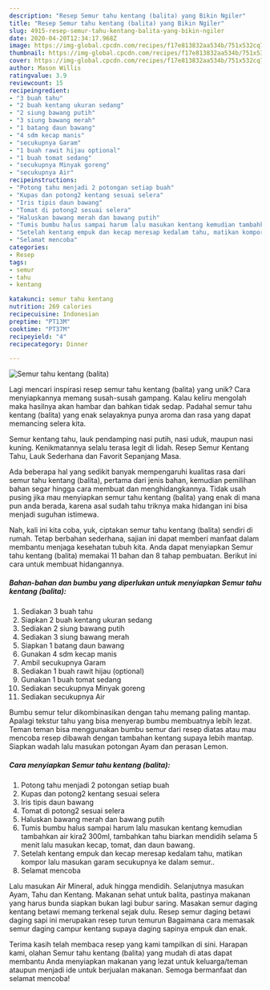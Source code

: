 ```yaml
---
description: "Resep Semur tahu kentang (balita) yang Bikin Ngiler"
title: "Resep Semur tahu kentang (balita) yang Bikin Ngiler"
slug: 4915-resep-semur-tahu-kentang-balita-yang-bikin-ngiler
date: 2020-04-20T12:34:17.968Z
image: https://img-global.cpcdn.com/recipes/f17e813832aa534b/751x532cq70/semur-tahu-kentang-balita-foto-resep-utama.jpg
thumbnail: https://img-global.cpcdn.com/recipes/f17e813832aa534b/751x532cq70/semur-tahu-kentang-balita-foto-resep-utama.jpg
cover: https://img-global.cpcdn.com/recipes/f17e813832aa534b/751x532cq70/semur-tahu-kentang-balita-foto-resep-utama.jpg
author: Mason Willis
ratingvalue: 3.9
reviewcount: 15
recipeingredient:
- "3 buah tahu"
- "2 buah kentang ukuran sedang"
- "2 siung bawang putih"
- "3 siung bawang merah"
- "1 batang daun bawang"
- "4 sdm kecap manis"
- "secukupnya Garam"
- "1 buah rawit hijau optional"
- "1 buah tomat sedang"
- "secukupnya Minyak goreng"
- "secukupnya Air"
recipeinstructions:
- "Potong tahu menjadi 2 potongan setiap buah"
- "Kupas dan potong2 kentang sesuai selera"
- "Iris tipis daun bawang"
- "Tomat di potong2 sesuai selera"
- "Haluskan bawang merah dan bawang putih"
- "Tumis bumbu halus sampai harum lalu masukan kentang kemudian tambahkan air kira2 300ml, tambahkan tahu biarkan mendidih selama 5 menit lalu masukan kecap, tomat, dan daun bawang."
- "Setelah kentang empuk dan kecap meresap kedalam tahu, matikan kompor lalu masukan garam secukupnya ke dalam semur.."
- "Selamat mencoba"
categories:
- Resep
tags:
- semur
- tahu
- kentang

katakunci: semur tahu kentang 
nutrition: 269 calories
recipecuisine: Indonesian
preptime: "PT13M"
cooktime: "PT37M"
recipeyield: "4"
recipecategory: Dinner

---
```



![Semur tahu kentang (balita)](https://img-global.cpcdn.com/recipes/f17e813832aa534b/751x532cq70/semur-tahu-kentang-balita-foto-resep-utama.jpg)

Lagi mencari inspirasi resep semur tahu kentang (balita) yang unik? Cara menyiapkannya memang susah-susah gampang. Kalau keliru mengolah maka hasilnya akan hambar dan bahkan tidak sedap. Padahal semur tahu kentang (balita) yang enak selayaknya punya aroma dan rasa yang dapat memancing selera kita.

Semur kentang tahu, lauk pendamping nasi putih, nasi uduk, maupun nasi kuning. Kenikmatannya selalu terasa legit di lidah. Resep Semur Kentang Tahu, Lauk Sederhana dan Favorit Sepanjang Masa.

Ada beberapa hal yang sedikit banyak mempengaruhi kualitas rasa dari semur tahu kentang (balita), pertama dari jenis bahan, kemudian pemilihan bahan segar hingga cara membuat dan menghidangkannya. Tidak usah pusing jika mau menyiapkan semur tahu kentang (balita) yang enak di mana pun anda berada, karena asal sudah tahu triknya maka hidangan ini bisa menjadi suguhan istimewa.


Nah, kali ini kita coba, yuk, ciptakan semur tahu kentang (balita) sendiri di rumah. Tetap berbahan sederhana, sajian ini dapat memberi manfaat dalam membantu menjaga kesehatan tubuh kita. Anda dapat menyiapkan Semur tahu kentang (balita) memakai 11 bahan dan 8 tahap pembuatan. Berikut ini cara untuk membuat hidangannya.

<!--inarticleads1-->

##### Bahan-bahan dan bumbu yang diperlukan untuk menyiapkan Semur tahu kentang (balita):

1. Sediakan 3 buah tahu
1. Siapkan 2 buah kentang ukuran sedang
1. Sediakan 2 siung bawang putih
1. Sediakan 3 siung bawang merah
1. Siapkan 1 batang daun bawang
1. Gunakan 4 sdm kecap manis
1. Ambil secukupnya Garam
1. Sediakan 1 buah rawit hijau (optional)
1. Gunakan 1 buah tomat sedang
1. Sediakan secukupnya Minyak goreng
1. Sediakan secukupnya Air


Bumbu semur telur dikombinasikan dengan tahu memang paling mantap. Apalagi tekstur tahu yang bisa menyerap bumbu membuatnya lebih lezat. Teman teman bisa menggunakan bumbu semur dari resep diatas atau mau mencoba resep dibawah dengan tambahan kentang supaya lebih mantap. Siapkan wadah lalu masukan potongan Ayam dan perasan Lemon. 

<!--inarticleads2-->

##### Cara menyiapkan Semur tahu kentang (balita):

1. Potong tahu menjadi 2 potongan setiap buah
1. Kupas dan potong2 kentang sesuai selera
1. Iris tipis daun bawang
1. Tomat di potong2 sesuai selera
1. Haluskan bawang merah dan bawang putih
1. Tumis bumbu halus sampai harum lalu masukan kentang kemudian tambahkan air kira2 300ml, tambahkan tahu biarkan mendidih selama 5 menit lalu masukan kecap, tomat, dan daun bawang.
1. Setelah kentang empuk dan kecap meresap kedalam tahu, matikan kompor lalu masukan garam secukupnya ke dalam semur..
1. Selamat mencoba


Lalu masukan Air Mineral, aduk hingga mendidih. Selanjutnya masukan Ayam, Tahu dan Kentang. Makanan sehat untuk balita, pastinya makanan yang harus bunda siapkan bukan lagi bubur saring. Masakan semur daging kentang betawi memang terkenal sejak dulu. Resep semur daging betawi daging sapi ini merupakan resep turun temurun Bagaimana cara memasak semur daging campur kentang supaya daging sapinya empuk dan enak. 

Terima kasih telah membaca resep yang kami tampilkan di sini. Harapan kami, olahan Semur tahu kentang (balita) yang mudah di atas dapat membantu Anda menyiapkan makanan yang lezat untuk keluarga/teman ataupun menjadi ide untuk berjualan makanan. Semoga bermanfaat dan selamat mencoba!
